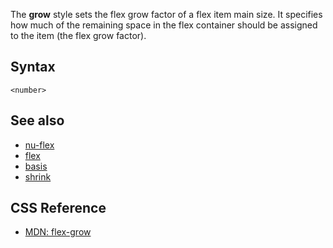 The **grow** style sets the flex grow factor of a flex item main size. It specifies how much of the remaining space in the flex container should be assigned to the item (the flex grow factor).

## Syntax

```
<number>
```

## See also

* [nu-flex](../elements/nu-flex.md)
* [flex](./flex.md)
* [basis](./basis.md)
* [shrink](./shrink.md)

## CSS Reference

* [MDN: flex-grow](!https://developer.mozilla.org/en-US/docs/Web/CSS/flex-grow)
